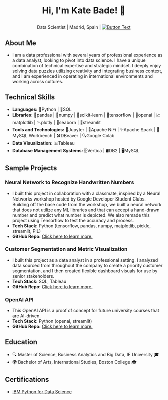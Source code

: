 # <p align="center">Hi, I'm Kate Bade! 👋
<p align="center">Data Scientist | Madrid, Spain | <a href="https://www.linkedin.com/in/katherinebade">
  <img src="https://img.shields.io/badge/LinkedIn-Connect-blue" alt="Button Text">
</a>
</p> 


## About Me
- I am a data professional with several years of professional experience as a data analyst, looking to pivot into data science. I have a unique combination of technical expertise and strategic mindset. I deeply enjoy solving data puzzles utilizing creativity and integrating business context, and I am experienced in operating in international environments and working across cultures. 

## Technical Skills
- **Languages:** 🐍Python | 💽SQL
- **Libraries:** 🐼pandas | 🧮numpy | 🧠scikit-learn | 🔷tensorflow | 🤖openai | 📈matplotlib | 📉plotly | 🌊seaborn | 🎨streamlit
- **Tools and Technologies:** 📒Jupyter | 🔄Apache NiFi | ✨Apache Spark | 🐬MySQL Workbench | 🛠️DBeaver | 🔍Google Colab 
- **Data Visualization:** 📊Tableau
- **Database Management Systems:** 🗄️Vertica | 🛢️DB2 | 🖥️MySQL

## Sample Projects
### Neural Network to Recognize Handwritten Numbers
- I built this project in collaboration with a classmate, inspired by a Neural Networks workshop hosted by Google Developer Student Clubs. Building off the base code from the workshop, we built a neural network that does not utilize any ML libraries and that can accept a hand-drawn number and predict what number is depicted. We also remade this project using Tensorflow to test the accuracy and process.
- **Tech Stack:** Python (tensorflow, pandas, numpy, matplotlib, pickle, streamlit, PIL)
- **GitHub Repo:** <a href="https://github.com/badek23/HandwrittenNumbers">Click here to learn more.</a>

### Customer Segmentation and Metric Visualization
- I built this project as a data analyst in a professional setting. I analyzed data sourced from throughout the company to create a priority customer segmentation, and I then created flexible dashboard visuals for use by senior stakeholders.
- **Tech Stack:** SQL, Tableau
- **GitHub Repo:** <a href="https://github.com/badek23/Customer-Segmentation">Click here to learn more.</a>
  
### OpenAI API
- This OpenAI API is a proof of concept for future university courses that are AI-driven.
- **Tech Stack:** Python (openai, streamlit)
- **GitHub Repo:** <a href="https://github.com/badek23/Open-AI-API">Click here to learn more.</a>


## Education
- 🔍 Master of Science, Business Analytics and Big Data, IE University 🎓
- 🌍 Bachelor of Arts, International Studies, Boston College 🎓

## Certifications
- [IBM Python for Data Science](https://www.credly.com/badges/93cf8447-a7e3-423e-a2a6-83aa00cbbe58/public_url)


